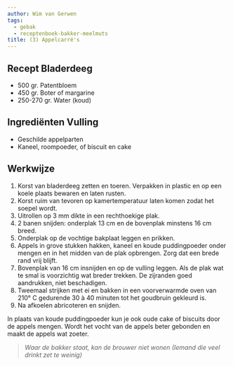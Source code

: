 ```yaml
---
author: Wim van Gerwen
tags:
  - gebak
  - receptenboek-bakker-meelmuts
title: (3) Appelcarré's
---
```

## Recept Bladerdeeg

* 500 gr. Patentbloem
* 450 gr. Boter of margarine
* 250-270 gr. Water (koud)

## Ingrediënten Vulling

* Geschilde appelparten
* Kaneel, roompoeder, of biscuit en cake

## Werkwijze

1.  Korst van bladerdeeg zetten en toeren. Verpakken in plastic en op een koele plaats bewaren en laten rusten.
2.  Korst ruim van tevoren op kamertemperatuur laten komen zodat het soepel wordt.
3.  Uitrollen op 3 mm dikte in een rechthoekige plak.
4.  2 banen snijden: onderplak 13 cm en de bovenplak minstens 16 cm breed.
5.  Onderplak op de vochtige bakplaat leggen en prikken.
6.  Appels in grove stukken hakken, kaneel en koude puddingpoeder onder mengen en in het midden van de plak opbrengen. Zorg dat een brede rand vrij blijft.
7.  Bovenplak van 16 cm insnijden en op de vulling leggen. Als de plak wat te smal is voorzichtig wat breder trekken. De zijranden goed aandrukken, niet beschadigen.
8.  Tweemaal strijken met ei en bakken in een voorverwarmde oven van 210° C gedurende 30 à 40 minuten tot het goudbruin gekleurd is.
9.  Na afkoelen abricoteren en snijden.

In plaats van koude puddingpoeder kun je ook oude cake of biscuits door de appels mengen. Wordt het vocht van de appels beter gebonden en maakt de appels wat zoeter.

> *Waar de bakker staat, kan de brouwer niet wonen (Iemand die veel drinkt zet te weinig)*